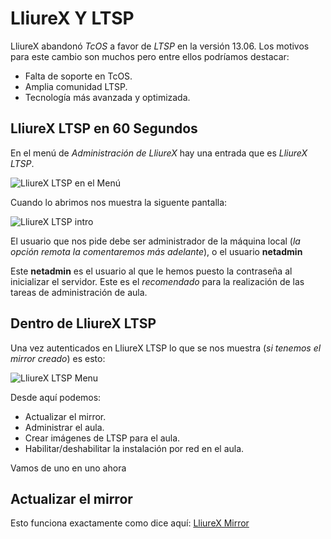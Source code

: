 LliureX Y LTSP
==============


LliureX abandonó *TcOS* a favor de *LTSP* en la versión 13.06. Los motivos para este cambio son muchos pero entre ellos podríamos destacar:

* Falta de soporte en TcOS.
* Amplia comunidad LTSP.
* Tecnología más avanzada y optimizada.

LliureX LTSP en 60 Segundos
---------------------------

En el menú de *Administración de LliureX* hay una entrada que es *LliureX LTSP*.

![LliureX LTSP en el Menú][lliurex-ltsp-menu]

Cuando lo abrimos nos muestra la siguente pantalla:

![LliureX LTSP intro][lliurex-ltsp-intro]

El usuario que nos pide debe ser administrador de la máquina local (*la opción remota la comentaremos más adelante*), o el usuario **netadmin**

Este **netadmin** es el usuario al que le hemos puesto la contraseña al inicializar el servidor. Este es el _recomendado_ para la realización de las tareas de administración de aula.

Dentro de LliureX LTSP
----------------------

Una vez autenticados en LliureX LTSP lo que se nos muestra (_si tenemos el mirror creado_) es esto:

![LliureX LTSP Menu][lliurex-ltsp-main-menu]

Desde aquí podemos:

* Actualizar el mirror.
* Administrar el aula.
* Crear imágenes de LTSP para el aula.
* Habilitar/deshabilitar la instalación por red en el aula.

Vamos de uno en uno ahora

Actualizar el mirror
--------------------

Esto funciona exactamente como dice aquí: [LliureX Mirror](https://github.com/aberlanas/lliurex-facil/blob/master/src/lliurex-mirror/lliurex-mirror.md)


[lliurex-ltsp-menu]: https://raw.github.com/aberlanas/lliurex-facil/master/imgs/lliurex-ltsp/lliurex_ltsp_menu.png "LliureX LTSP"
[lliurex-ltsp-intro]: https://raw.github.com/aberlanas/lliurex-facil/master/imgs/lliurex-ltsp/lliurex_ltsp_intro.png "LliureX LTSP Intro"
[lliurex-ltsp-main-menu]: https://raw.github.com/aberlanas/lliurex-facil/master/imgs/lliurex-ltsp/lliurex_ltsp_main_menu.png "LliureX LTSP Main Menu"
[lliurex-ltsp-image-creation]: https://raw.github.com/aberlanas/lliurex-facil/master/imgs/lliurex-ltsp/lliurex_ltsp_image_creation.png "LliureX LTSP Image Creation"
[lliurex-ltsp-image-creation-progress]: https://raw.github.com/aberlanas/lliurex-facil/master/imgs/lliurex-ltsp/lliurex_ltsp_image_creation_progress.png "LliureX LTSP image creation progress"
